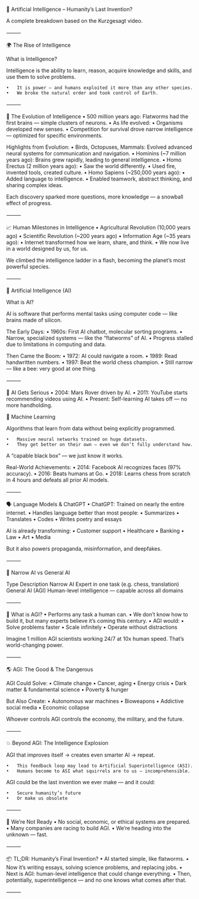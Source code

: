 🧠 Artificial Intelligence – Humanity’s Last Invention?

A complete breakdown based on the Kurzgesagt video.

⸻

🌍 The Rise of Intelligence

What is Intelligence?

Intelligence is the ability to learn, reason, acquire knowledge and skills, and use them to solve problems.

    •	It is power — and humans exploited it more than any other species.
    •	We broke the natural order and took control of Earth.

⸻

🧬 The Evolution of Intelligence
• 500 million years ago: Flatworms had the first brains — simple clusters of neurons.
• As life evolved:
• Organisms developed new senses.
• Competition for survival drove narrow intelligence — optimized for specific environments.

Highlights from Evolution:
• Birds, Octopuses, Mammals: Evolved advanced neural systems for communication and navigation.
• Hominins (~7 million years ago): Brains grew rapidly, leading to general intelligence.
• Homo Erectus (2 million years ago):
• Saw the world differently.
• Used fire, invented tools, created culture.
• Homo Sapiens (~250,000 years ago):
• Added language to intelligence.
• Enabled teamwork, abstract thinking, and sharing complex ideas.

Each discovery sparked more questions, more knowledge — a snowball effect of progress.

⸻

📈 Human Milestones in Intelligence
• Agricultural Revolution (10,000 years ago)
• Scientific Revolution (~200 years ago)
• Information Age (~35 years ago):
• Internet transformed how we learn, share, and think.
• We now live in a world designed by us, for us.

We climbed the intelligence ladder in a flash, becoming the planet’s most powerful species.

⸻

🤖 Artificial Intelligence (AI)

What is AI?

AI is software that performs mental tasks using computer code — like brains made of silicon.

The Early Days:
• 1960s: First AI chatbot, molecular sorting programs.
• Narrow, specialized systems — like the “flatworms” of AI.
• Progress stalled due to limitations in computing and data.

Then Came the Boom:
• 1972: AI could navigate a room.
• 1989: Read handwritten numbers.
• 1997: Beat the world chess champion.
• Still narrow — like a bee: very good at one thing.

⸻

🚀 AI Gets Serious
• 2004: Mars Rover driven by AI.
• 2011: YouTube starts recommending videos using AI.
• Present: Self-learning AI takes off — no more handholding.

🧠 Machine Learning

Algorithms that learn from data without being explicitly programmed.

    •	Massive neural networks trained on huge datasets.
    •	They get better on their own — even we don’t fully understand how.

A “capable black box” — we just know it works.

Real-World Achievements:
• 2014: Facebook AI recognizes faces (97% accuracy).
• 2016: Beats humans at Go.
• 2018: Learns chess from scratch in 4 hours and defeats all prior AI models.

⸻

🗣️ Language Models & ChatGPT
• ChatGPT: Trained on nearly the entire internet.
• Handles language better than most people:
• Summarizes
• Translates
• Codes
• Writes poetry and essays

AI is already transforming:
• Customer support
• Healthcare
• Banking
• Law
• Art
• Media

But it also powers propaganda, misinformation, and deepfakes.

⸻

🧩 Narrow AI vs General AI

Type Description
Narrow AI Expert in one task (e.g. chess, translation)
General AI (AGI) Human-level intelligence — capable across all domains

⸻

🧠 What is AGI?
• Performs any task a human can.
• We don’t know how to build it, but many experts believe it’s coming this century.
• AGI would:
• Solve problems faster
• Scale infinitely
• Operate without distractions

Imagine 1 million AGI scientists working 24/7 at 10x human speed.
That’s world-changing power.

⸻

🌎 AGI: The Good & The Dangerous

AGI Could Solve:
• Climate change
• Cancer, aging
• Energy crisis
• Dark matter & fundamental science
• Poverty & hunger

But Also Create:
• Autonomous war machines
• Bioweapons
• Addictive social media
• Economic collapse

Whoever controls AGI controls the economy, the military, and the future.

⸻

💥 Beyond AGI: The Intelligence Explosion

AGI that improves itself → creates even smarter AI → repeat.

    •	This feedback loop may lead to Artificial Superintelligence (ASI).
    •	Humans become to ASI what squirrels are to us — incomprehensible.

AGI could be the last invention we ever make — and it could:

    •	Secure humanity’s future
    •	Or make us obsolete

⸻

🛑 We’re Not Ready
• No social, economic, or ethical systems are prepared.
• Many companies are racing to build AGI.
• We’re heading into the unknown — fast.

⸻

📦 TL;DR: Humanity’s Final Invention?
• AI started simple, like flatworms.
• Now it’s writing essays, solving science problems, and replacing jobs.
• Next is AGI: human-level intelligence that could change everything.
• Then, potentially, superintelligence — and no one knows what comes after that.

⸻
